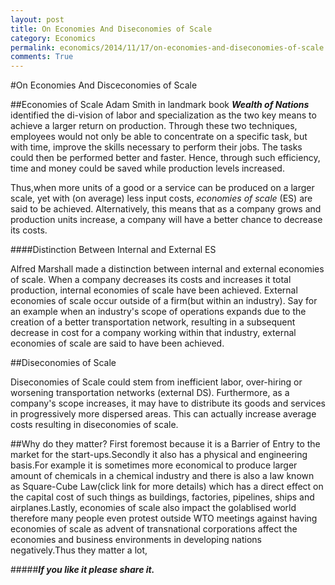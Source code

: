 ```yaml
---
layout: post
title: On Economies And Diseconomies of Scale 
category: Economics
permalink: economics/2014/11/17/on-economies-and-diseconomies-of-scale
comments: True
---
```


#On Economies And Disceconomies of Scale

##Economies of Scale
Adam Smith in landmark book ***Wealth of Nations*** identified the di-vision of labor and specialization as the two key means to achieve a larger return on production. Through these two techniques, employees would not only be able to concentrate on a specific task, but with time, improve the skills necessary to  perform their jobs. The tasks could then be performed better and faster. Hence, through such efficiency, time and money could be saved while production levels increased.

Thus,when more units of a good or a service can be produced on a larger scale, yet with (on average) less input costs, *economies of scale* (ES) are said to be achieved. Alternatively, this means that as a company grows and production units increase, a company will have a better chance to decrease its costs.

####Distinction Between Internal and External ES


Alfred Marshall made a distinction between internal and external economies of scale. When a company decreases its costs and increases it total production, internal economies of scale have been achieved. External economies of scale occur outside of a firm(but within an industry). Say for an example when an industry's scope of operations expands due to the creation of a better transportation network, resulting in a subsequent decrease in cost for a company working within that industry, external economies of scale are said to have been achieved. 

##Diseconomies of Scale 

 Diseconomies of Scale could stem from inefficient labor, over-hiring or worsening transportation networks (external DS). Furthermore, as a company's scope increases, it may have to distribute its goods and services in progressively more dispersed areas. This can actually increase average costs resulting in diseconomies of scale.
 
 ##Why do they matter?
 First foremost because it is a Barrier of Entry to the market for the start-ups.Secondly it also has a physical and engineering basis.For example it
 is sometimes more economical to produce larger amount of chemicals in a chemical industry and there is also a law known as Square-Cube Law(click link for more details) which has a direct effect on the capital cost of such things as buildings, factories, pipelines, ships and airplanes.Lastly, economies of scale also impact the golablised world therefore many people even protest outside WTO meetings against having economies of scale as advent of transnational corporations affect the economies and business environments in developing nations negatively.Thus they matter a lot,
 

#####***If you like it please share it.***
 
 






